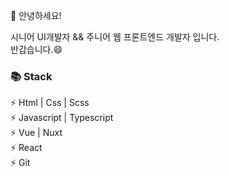 👋 안녕하세요! 

시니어 UI개발자 && 주니어 웹 프론트엔드 개발자 입니다.  
반갑습니다.😄

### 📚 Stack  
⚡ Html | Css | Scss  
⚡ Javascript | Typescript  
⚡ Vue | Nuxt  
⚡ React  
⚡ Git
